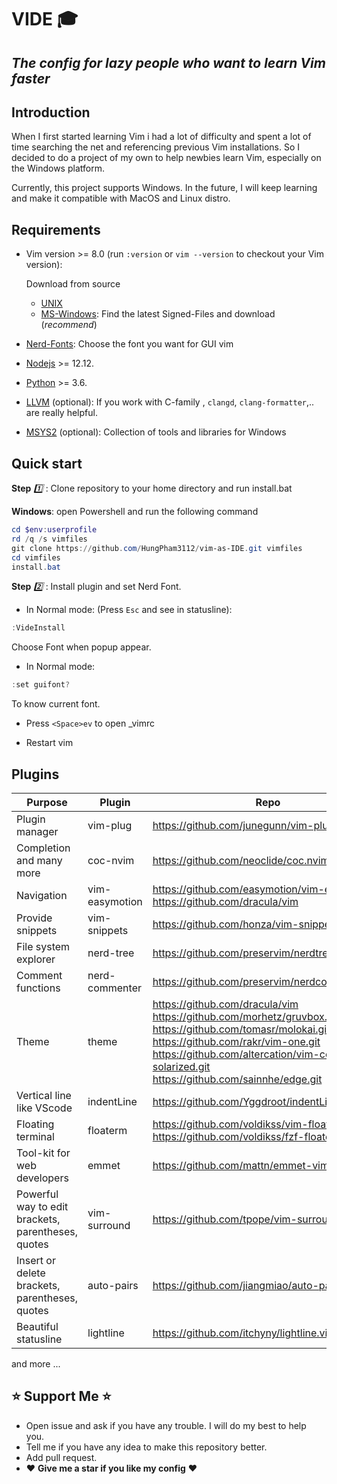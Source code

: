 # VIDE :mortar_board: 

## _The config for lazy people who want to learn Vim faster_

## Introduction

When I first started learning Vim i had a lot of difficulty and spent a lot of
time searching the net and referencing previous Vim installations. So I decided
to do a project of my own to help newbies learn Vim, especially on the Windows platform.

Currently, this project supports Windows. In the future, I will keep learning and
make it compatible with MacOS and Linux distro.

## Requirements

- Vim version >= 8.0 (run `:version` or `vim --version` to checkout your Vim version):

    Download from source  
  - [UNIX](https://www.vim.org/download.php)
  - [MS-Windows](https://github.com/vim/vim-win32-installer/releases):
    Find the latest Signed-Files and download (_recommend_)

- [Nerd-Fonts](https://www.nerdfonts.com/): Choose the font you want for GUI vim

- [Nodejs](https://nodejs.org/en/) >= 12.12.

- [Python](https://www.python.org/) >= 3.6.

- [LLVM](https://github.com/llvm/llvm-project/releases/tag/llvmorg-13.0.0) (optional):
  If you work with C-family , `clangd`, `clang-formatter`,.. are really
  helpful.  

- [MSYS2](https://www.msys2.org/) (optional): Collection of tools and libraries
for Windows

## Quick start

__Step__ _:one:_ : Clone repository to your home directory and run install.bat

__Windows__: open Powershell and run the following command

```powershell
cd $env:userprofile
rd /q /s vimfiles
git clone https://github.com/HungPham3112/vim-as-IDE.git vimfiles
cd vimfiles
install.bat
```

__Step__ _:two:_ : Install plugin and set Nerd Font.  

- In Normal mode: (Press `Esc` and see in statusline):

```powershell
:VideInstall
```

Choose Font when popup appear.

- In Normal mode:

```powershell
:set guifont?
```

 To know current font.

- Press `<Space>ev` to open \_vimrc

- Restart vim

## Plugins  

| Purpose | Plugin | Repo |
| ------ | ------ | ------ |
| Plugin manager | vim-plug | <https://github.com/junegunn/vim-plug.git> |
| Completion and many more | coc-nvim | <https://github.com/neoclide/coc.nvim.git> |
| Navigation | vim-easymotion | <https://github.com/easymotion/vim-easymotion><br><https://github.com/dracula/vim> |
| Provide snippets | vim-snippets | <https://github.com/honza/vim-snippets> |
| File system explorer | nerd-tree |  <https://github.com/preservim/nerdtree.git> |
| Comment functions | nerd-commenter | <https://github.com/preservim/nerdcommenter.git> |
| Theme | theme  | <https://github.com/dracula/vim><br> <https://github.com/morhetz/gruvbox.git><br> <https://github.com/tomasr/molokai.git><br> <https://github.com/rakr/vim-one.git><br> <https://github.com/altercation/vim-colors-solarized.git><br> <https://github.com/sainnhe/edge.git><br> |
| Vertical line like VScode| indentLine  | <https://github.com/Yggdroot/indentLine.git> |
| Floating terminal | floaterm  | <https://github.com/voldikss/vim-floaterm.git><br><https://github.com/voldikss/fzf-floaterm.git>|
| Tool-kit for web developers | emmet  |   <https://github.com/mattn/emmet-vim.git> |
| Powerful way to edit<br>brackets, parentheses, quotes | vim-surround  |  <https://github.com/tpope/vim-surround.git>|
| Insert or delete<br>brackets, parentheses, quotes | auto-pairs  |  <https://github.com/jiangmiao/auto-pairs> |
| Beautiful statusline | lightline |  <https://github.com/itchyny/lightline.vim> |
and more ...

## :star: Support Me :star:   

- Open issue and ask if you have any trouble. I will do my best to help you.
- Tell me if you have any idea to make this repository better.
- Add pull request.  
- :heart: __Give me a star if you like my config__ :heart:
